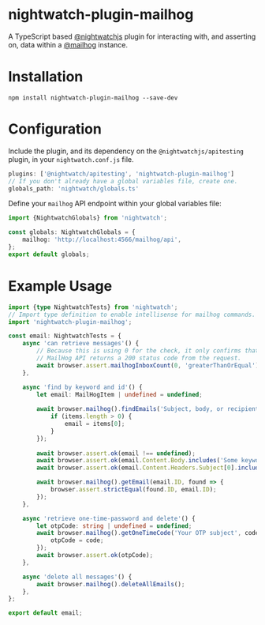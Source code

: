 # nightwatch-plugin-mailhog
A TypeScript based [@nightwatchjs](https://github.com/nightwatchjs/nightwatch) plugin for interacting with, and asserting on, data within a [@mailhog](https://github.com/mailhog/MailHog) instance.

# Installation
```shell
npm install nightwatch-plugin-mailhog --save-dev
```

# Configuration
Include the plugin, and its dependency on the `@nightwatchjs/apitesting` plugin, in your `nightwatch.conf.js` file.
```js
plugins: ['@nightwatch/apitesting', 'nightwatch-plugin-mailhog']
// If you don't already have a global variables file, create one.
globals_path: 'nightwatch/globals.ts'
```

Define your `mailhog` API endpoint within your global variables file:

```ts
import {NightwatchGlobals} from 'nightwatch';

const globals: NightwatchGlobals = {
	mailhog: 'http://localhost:4566/mailhog/api',
};
export default globals;
```

# Example Usage

```ts
import {type NightwatchTests} from 'nightwatch';
// Import type definition to enable intellisense for mailhog commands.
import 'nightwatch-plugin-mailhog';

const email: NightwatchTests = {
	async 'can retrieve messages'() {
		// Because this is using 0 for the check, it only confirms that the
		// MailHog API returns a 200 status code from the request.
		await browser.assert.mailhogInboxCount(0, 'greaterThanOrEqual');
	},

	async 'find by keyword and id'() {
		let email: MailHogItem | undefined = undefined;
		
		await browser.mailhog().findEmails('Subject, body, or recipient', items => {
			if (items.length > 0) {
				email = items[0];
			}
		});
		
		await browser.assert.ok(email !== undefined);
		await browser.assert.ok(email.Content.Body.includes('Some keywords'));
		await browser.assert.ok(email.Content.Headers.Subject[0].includes('Some keywords'));

		await browser.mailhog().getEmail(email.ID, found => {
			browser.assert.strictEqual(found.ID, email.ID);
		});
	},

	async 'retrieve one-time-password and delete'() {
		let otpCode: string | undefined = undefined;
		await browser.mailhog().getOneTimeCode('Your OTP subject', code => {
			otpCode = code;
		});
		await browser.assert.ok(otpCode);
	},

	async 'delete all messages'() {
		await browser.mailhog().deleteAllEmails();
	},
};

export default email;
```
